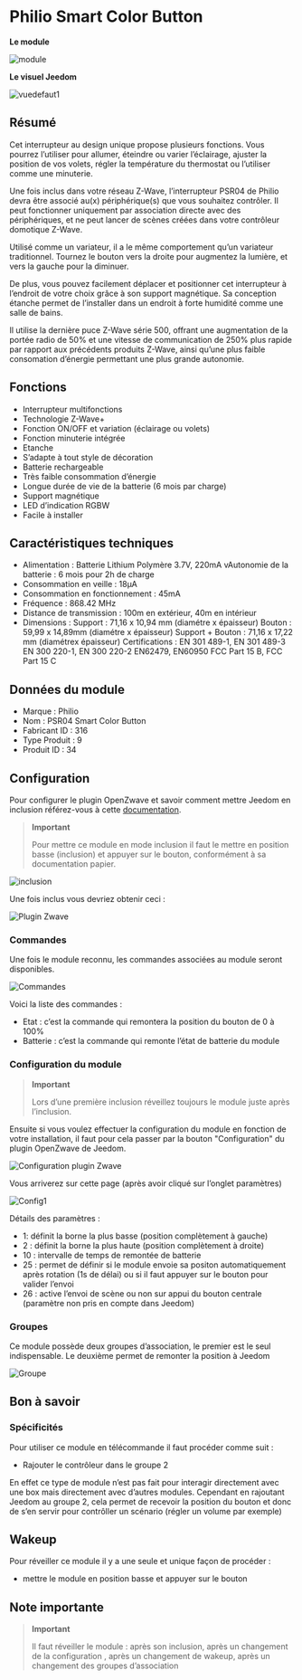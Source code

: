 # Philio Smart Color Button

**Le module**

![module](images/philio.psr04/module.jpg)

**Le visuel Jeedom**

![vuedefaut1](images/philio.psr04/vuedefaut1.jpg)

Résumé
------

Cet interrupteur au design unique propose plusieurs fonctions. Vous pourrez l’utiliser pour allumer, éteindre ou varier l’éclairage, ajuster la position de vos volets, régler la température du thermostat ou l’utiliser comme une minuterie.

Une fois inclus dans votre réseau Z-Wave, l’interrupteur PSR04 de Philio devra être associé au(x) périphérique(s) que vous souhaitez contrôler. Il peut fonctionner uniquement par association directe avec des périphériques, et ne peut lancer de scènes créées dans votre contrôleur domotique Z-Wave.

Utilisé comme un variateur, il a le même comportement qu’un variateur traditionnel. Tournez le bouton vers la droite pour augmentez la lumière, et vers la gauche pour la diminuer.

De plus, vous pouvez facilement déplacer et positionner cet interrupteur à l’endroit de votre choix grâce à son support magnétique. Sa conception étanche permet de l’installer dans un endroit à forte humidité comme une salle de bains.

Il utilise la dernière puce Z-Wave série 500, offrant une augmentation de la portée radio de 50% et une vitesse de communication de 250% plus rapide par rapport aux précédents produits Z-Wave, ainsi qu’une plus faible consomation d’énergie permettant une plus grande autonomie.

Fonctions
---------

-   Interrupteur multifonctions
-   Technologie Z-Wave+
-   Fonction ON/OFF et variation (éclairage ou volets)
-   Fonction minuterie intégrée
-   Etanche
-   S’adapte à tout style de décoration
-   Batterie rechargeable
-   Très faible consommation d’énergie
-   Longue durée de vie de la batterie (6 mois par charge)
-   Support magnétique
-   LED d’indication RGBW
-   Facile à installer

Caractéristiques techniques
---------------------------

-   Alimentation : Batterie Lithium Polymère 3.7V, 220mA vAutonomie de la batterie : 6 mois pour 2h de charge
-   Consommation en veille : 18µA
-   Consommation en fonctionnement : 45mA
-   Fréquence : 868.42 MHz
-   Distance de transmission : 100m en extérieur, 40m en intérieur
-   Dimensions : Support : 71,16 x 10,94 mm (diamétre x épaisseur) Bouton : 59,99 x 14,89mm (diamétre x épaisseur) Support + Bouton : 71,16 x 17,22 mm (diamétrex épaisseur) Certifications : EN 301 489-1, EN 301 489-3 EN 300 220-1, EN 300 220-2 EN62479, EN60950 FCC Part 15 B, FCC Part 15 C

Données du module
-----------------

-   Marque : Philio
-   Nom : PSR04 Smart Color Button
-   Fabricant ID : 316
-   Type Produit : 9
-   Produit ID : 34

Configuration
-------------

Pour configurer le plugin OpenZwave et savoir comment mettre Jeedom en inclusion référez-vous à cette [documentation](https://doc.jeedom.com/fr_FR/plugins/automation%20protocol/openzwave/).

> **Important**
>
> Pour mettre ce module en mode inclusion il faut le mettre en position basse (inclusion) et appuyer sur le bouton, conformément à sa documentation papier.

![inclusion](images/philio.psr04/inclusion.jpg)

Une fois inclus vous devriez obtenir ceci :

![Plugin Zwave](images/philio.psr04/information.jpg)

### Commandes

Une fois le module reconnu, les commandes associées au module seront disponibles.

![Commandes](images/philio.psr04/commandes.jpg)

Voici la liste des commandes :

-   Etat : c’est la commande qui remontera la position du bouton de 0 à 100%
-   Batterie : c’est la commande qui remonte l’état de batterie du module

### Configuration du module

> **Important**
>
> Lors d’une première inclusion réveillez toujours le module juste après l’inclusion.

Ensuite si vous voulez effectuer la configuration du module en fonction de votre installation, il faut pour cela passer par la bouton "Configuration" du plugin OpenZwave de Jeedom.

![Configuration plugin Zwave](images/plugin/bouton_configuration.jpg)

Vous arriverez sur cette page (après avoir cliqué sur l’onglet paramètres)

![Config1](images/philio.psr04/config1.jpg)

Détails des paramètres :

-   1: définit la borne la plus basse (position complètement à gauche)
-   2 : définit la borne la plus haute (position complètement à droite)
-   10 : intervalle de temps de remontée de batterie
-   25 : permet de définir si le module envoie sa positon automatiquement après rotation (1s de délai) ou si il faut appuyer sur le bouton pour valider l’envoi
-   26 : active l’envoi de scène ou non sur appui du bouton centrale (paramètre non pris en compte dans Jeedom)

### Groupes

Ce module possède deux groupes d’association, le premier est le seul indispensable. Le deuxième permet de remonter la position à Jeedom

![Groupe](images/philio.psr04/groupe.jpg)

Bon à savoir
------------

### Spécificités

Pour utiliser ce module en télécommande il faut procéder comme suit :

-   Rajouter le contrôleur dans le groupe 2

En effet ce type de module n’est pas fait pour interagir directement avec une box mais directement avec d’autres modules. Cependant en rajoutant Jeedom au groupe 2, cela permet de recevoir la position du bouton et donc de s’en servir pour contrôller un scénario (régler un volume par exemple)

Wakeup
------

Pour réveiller ce module il y a une seule et unique façon de procéder :

-   mettre le module en position basse et appuyer sur le bouton

Note importante
---------------

> **Important**
>
> Il faut réveiller le module : après son inclusion, après un changement de la configuration , après un changement de wakeup, après un changement des groupes d’association
